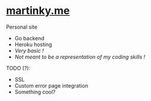 # [martinky.me](http://www.martinky.me)

Personal site

- Go backend
- Heroku hosting
- _Very basic !_
- _Not meant to be a representation of my coding skills !_

TODO (?):

- SSL
- Custom error page integration
- Something cool?
